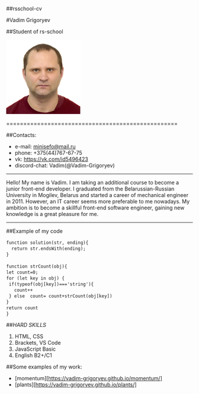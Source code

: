 ##rsschool-cv

#Vadim Grigoryev

##Student of rs-school

![Picture](https://github.com/Vadim-Grigoryev/rsschool-cv/blob/gh-pages/vadim2.jpg "Picture")

==================================================

##Contacts:
+ e-mail: minisefo@mail.ru
+ phone: +375(44)767-67-75
+ vk: https://vk.com/id5496423
+ discord-chat: Vadim(@Vadim-Grigoryev)

**************************************************
Hello! My name is Vadim. I am taking an additional course to become a junior front-end developer. I graduated from the Belarussian-Russian University in Mogilev, Belarus and started a career of mechanical engineer in 2011. However, an IT career seems more preferable to me nowadays. My ambition is to become a skillful front-end software engineer, gaining new knowledge is a great pleasure for me. 

**************************************************

##Example of my code

```````````````````````````````````````````````````````````````````````````````````````````````````````
function solution(str, ending){
  return str.endsWith(ending);
}

function strCount(obj){
let count=0;
for (let key in obj) {
 if(typeof(obj[key])==='string'){
   count++
 } else  count= count+strCount(obj[key]) 
}
return count
}
```````````````````````````````````````````````````````````````````````````````````````````````````````

##*HARD SKILLS*
1. HTML, CSS   
2. Brackets, VS Code
3. JavaScript Basic 
4. English B2+/C1

##Some examples of my work:
+ [momentum][https://vadim-grigoryev.github.io/momentum/]
+ [plants][https://vadim-grigoryev.github.io/plants/]

